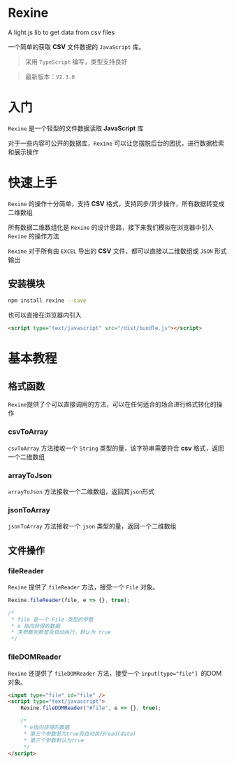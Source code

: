 # Rexine

A light js lib to get data from csv files

一个简单的获取 **CSV** 文件数据的 `JavaScript` 库。

> 采用 `TypeScript` 编写，类型支持良好

> 最新版本：`V2.3.0`

# 入门

`Rexine` 是一个轻型的文件数据读取 **JavaScript** 库

对于一些内容可公开的数据库，`Rexine` 可以让您摆脱后台的困扰，进行数据检索和展示操作

# 快速上手

`Rexine` 的操作十分简单，支持 **CSV** 格式，支持同步/异步操作，所有数据转变成二维数组

所有数据二维数组化是 `Rexine` 的设计思路，接下来我们模拟在浏览器中引入 `Rexine` 的操作方法

`Rexine` 对于所有由 `EXCEL` 导出的 **CSV** 文件，都可以直接以二维数组或 `JSON` 形式输出

## 安装模块

```bash
npm install rexine --save
```

也可以直接在浏览器内引入

```HTML
<script type="text/javascript" src="/dist/bundle.js"></script>
```

# 基本教程

## 格式函数

`Rexine`提供了个可以直接调用的方法，可以在任何适合的场合进行格式转化的操作

### csvToArray

`csvToArray` 方法接收一个 `String` 类型的量，该字符串需要符合 **csv** 格式，返回一个二维数组

### arrayToJson

`arrayToJson` 方法接收一个二维数组，返回其`json`形式

### jsonToArray

`jsonToArray` 方法接收一个 `json` 类型的量，返回一个二维数组

## 文件操作

### fileReader

`Rexine` 提供了 `fileReader` 方法，接受一个 `File` 对象。

```js
Rexine.fileReader(file, e => {}, true);

/*
 * file 是一个 File 类型的参数
 * e 指向获得的数据
 * 末参数判断是否自动执行，默认为 true
 */
```

### fileDOMReader

`Rexine` 还提供了 `fileDOMReader` 方法，接受一个 `input[type="file"] `的DOM 对象。

```html
<input type="file" id="file" />
<script type="text/javascript">
	Rexine.fileDOMReader("#file", e => {}, true);

	/*
	 * e指向获得的数据
	 * 第三个参数若为true将自动执行read(data)
	 * 第三个参数默认为true
	 */
</script>
```

